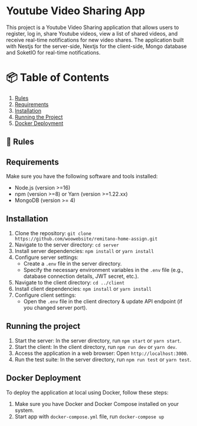 # Youtube Video Sharing App

This project is a Youtube Video Sharing application that allows users to register, log in, share Youtube videos, view a list of shared videos, and receive real-time notifications for new video shares. The application built with Nestjs for the server-side, Nextjs for the client-side, Mongo database and SoketIO for real-time notifications.

# 📦 Table of Contents

1. [Rules](#📜-rules)
2. [Requirements](#-requirements)
3. [Installation](#-installation)
4. [Running the Project](#-running-the-project)
5. [Docker Deployment](#-docker-deployment)

## 📜 Rules

## Requirements

Make sure you have the following software and tools installed:

- Node.js (version >=16)
- npm (version >=8) or Yarn (version >=1.22.xx)
- MongoDB (version >= 4)

## Installation

1. Clone the repository: `git clone https://github.com/woowebsite/remitano-home-assign.git`
2. Navigate to the server directory: `cd server`
3. Install server dependencies: `npm install` or `yarn install`
4. Configure server settings:
   - Create a `.env` file in the server directory.
   - Specify the necessary environment variables in the `.env` file (e.g., database connection details, JWT secret, etc.).
5. Navigate to the client directory: `cd ../client`
6. Install client dependencies: `npm install` or `yarn install`
7. Configure client settings:
   - Open the `.env` file in the client directory & update API endpoint (if you changed server port).

## Running the project

1. Start the server: In the server directory, run `npm start` or `yarn start`.
2. Start the client: In the client directory, run `npm run dev` or `yarn dev`.
3. Access the application in a web browser: Open `http://localhost:3000`.
4. Run the test suite: In the server directory, run `npm run test` or `yarn test`.

## Docker Deployment

To deploy the application at local using Docker, follow these steps:

1. Make sure you have Docker and Docker Compose installed on your system.
2. Start app with `docker-compose.yml` file, run `docker-compose up`
